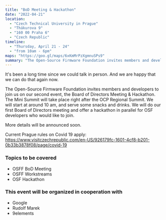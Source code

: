 ```yaml
---
title: "BoD Meeting & Hackathon"
date: "2022-04-21"
location:
  - "Czech Technical University in Prague"
  - "Thákurova 9"
  - "160 00 Praha 6"
  - "Czech Republic"
timeline:
  - "Thursday, April 21 - 24"
  - "from 10am - 6pm"
maps: "https://goo.gl/maps/6xKmMrPzXgmnuSPs9"
summary: "The Open-Source Firmware Foundation invites members and developers."
---
```


It's been a long time since we could talk in person. And we are happy that we can do that again now.

The Open-Source Firmware Foundation invites members and developers to join us on our second event, the Board of Directors Meeting & Hackathon. The Mini Summit will take place right after the OCP Regional Summit. We will start at around 10 am, and serve some snacks and drinks. We will do our first Board of Directors meeting and offer a hackathon in parallel for OSF developers who would like to join.

More details will be announced soon.

Current Prague rules on Covid 19 apply: https://www.visitczechrepublic.com/en-US/926179fc-1601-4cf8-b201-0b33b3878f08/page/covid-19

### Topics to be covered

- OSFF BoD Meeting
- OSFF Workstreams
- OSF Hackathon

### This event will be organized in cooperation with

- Google
- Rudolf Marek
- 9elements
